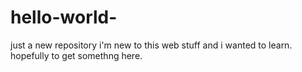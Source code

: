 # hello-world-
just a new repository
i'm new to this web stuff and i wanted to learn.
hopefully to get somethng here.

